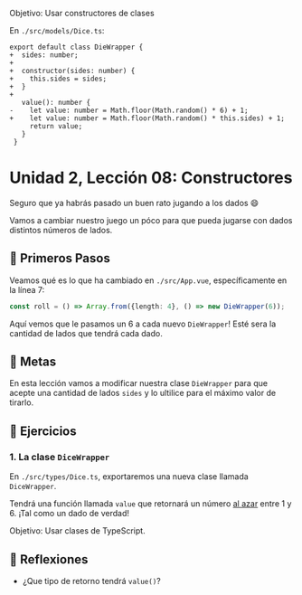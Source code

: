 Objetivo: Usar constructores de clases

En `./src/models/Dice.ts`:

```
export default class DieWrapper {
+  sides: number;
+
+  constructor(sides: number) {
+    this.sides = sides;
+  }
+
   value(): number {
-    let value: number = Math.floor(Math.random() * 6) + 1;
+    let value: number = Math.floor(Math.random() * this.sides) + 1;
     return value;
   }
 }
 ```
 
# Unidad 2, Lección 08: Constructores

Seguro que ya habrás pasado un buen rato jugando a los dados 😄

Vamos a cambiar nuestro juego un póco para que pueda jugarse con dados distintos números de lados.

## 🐾 Primeros Pasos

Veamos qué es lo que ha cambiado en `./src/App.vue`, específicamente en la línea 7:

```typescript
const roll = () => Array.from({length: 4}, () => new DieWrapper(6));
```

Aquí vemos que le pasamos un 6 a cada nuevo `DieWrapper`! Esté sera la cantidad de lados que tendrá cada dado.

## 🥅 Metas

En esta lección vamos a modificar nuestra clase `DieWrapper` para que acepte una cantidad de lados `sides` y lo ultilice para el máximo valor de tirarlo.

## 🤸 Ejercicios

### 1. La clase `DiceWrapper`

En `./src/types/Dice.ts`, exportaremos una nueva clase llamada `DiceWrapper`.

Tendrá una función llamada `value` que retornará un número [al azar](https://developer.mozilla.org/es/docs/Web/JavaScript/Reference/Global_Objects/Math/random) entre 1 y 6. ¡Tal como un dado de verdad!

Objetivo: Usar clases de TypeScript.

## 🤔 Reflexiones

- ¿Que tipo de retorno tendrá `value()`?
